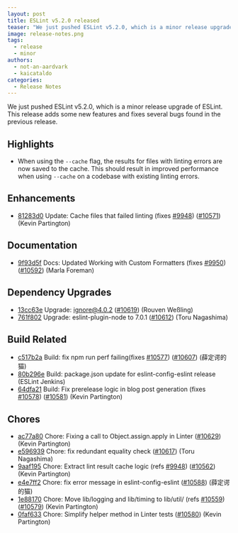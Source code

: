 ```yaml
---
layout: post
title: ESLint v5.2.0 released
teaser: "We just pushed ESLint v5.2.0, which is a minor release upgrade of ESLint. This release adds some new features and fixes several bugs found in the previous release."
image: release-notes.png
tags:
  - release
  - minor
authors:
  - not-an-aardvark
  - kaicataldo
categories:
  - Release Notes
---
```


We just pushed ESLint v5.2.0, which is a minor release upgrade of ESLint. This release adds some new features and fixes several bugs found in the previous release.



## Highlights

* When using the `--cache` flag, the results for files with linting errors are now saved to the cache. This should result in improved performance when using `--cache` on a codebase with existing linting errors.


## Enhancements


* [81283d0](https://github.com/eslint/eslint/commit/81283d0) Update: Cache files that failed linting (fixes [#9948](https://github.com/eslint/eslint/issues/9948)) ([#10571](https://github.com/eslint/eslint/issues/10571)) (Kevin Partington)






## Documentation


* [9f93d5f](https://github.com/eslint/eslint/commit/9f93d5f) Docs: Updated Working with Custom Formatters (fixes [#9950](https://github.com/eslint/eslint/issues/9950)) ([#10592](https://github.com/eslint/eslint/issues/10592)) (Marla Foreman)




## Dependency Upgrades


* [13cc63e](https://github.com/eslint/eslint/commit/13cc63e) Upgrade: ignore@4.0.2 ([#10619](https://github.com/eslint/eslint/issues/10619)) (Rouven Weßling)
* [761f802](https://github.com/eslint/eslint/commit/761f802) Upgrade: eslint-plugin-node to 7.0.1 ([#10612](https://github.com/eslint/eslint/issues/10612)) (Toru Nagashima)




## Build Related


* [c517b2a](https://github.com/eslint/eslint/commit/c517b2a) Build: fix npm run perf failing(fixes [#10577](https://github.com/eslint/eslint/issues/10577)) ([#10607](https://github.com/eslint/eslint/issues/10607)) (薛定谔的猫)
* [80b296e](https://github.com/eslint/eslint/commit/80b296e) Build: package.json update for eslint-config-eslint release (ESLint Jenkins)
* [64dfa21](https://github.com/eslint/eslint/commit/64dfa21) Build: Fix prerelease logic in blog post generation (fixes [#10578](https://github.com/eslint/eslint/issues/10578)) ([#10581](https://github.com/eslint/eslint/issues/10581)) (Kevin Partington)




## Chores


* [ac77a80](https://github.com/eslint/eslint/commit/ac77a80) Chore: Fixing a call to Object.assign.apply in Linter ([#10629](https://github.com/eslint/eslint/issues/10629)) (Kevin Partington)
* [e596939](https://github.com/eslint/eslint/commit/e596939) Chore: fix redundant equality check ([#10617](https://github.com/eslint/eslint/issues/10617)) (Toru Nagashima)
* [9aaf195](https://github.com/eslint/eslint/commit/9aaf195) Chore: Extract lint result cache logic (refs [#9948](https://github.com/eslint/eslint/issues/9948)) ([#10562](https://github.com/eslint/eslint/issues/10562)) (Kevin Partington)
* [e4e7ff2](https://github.com/eslint/eslint/commit/e4e7ff2) Chore: fix error message in eslint-config-eslint ([#10588](https://github.com/eslint/eslint/issues/10588)) (薛定谔的猫)
* [1e88170](https://github.com/eslint/eslint/commit/1e88170) Chore: Move lib/logging and lib/timing to lib/util/ (refs [#10559](https://github.com/eslint/eslint/issues/10559)) ([#10579](https://github.com/eslint/eslint/issues/10579)) (Kevin Partington)
* [0faf633](https://github.com/eslint/eslint/commit/0faf633) Chore: Simplify helper method in Linter tests ([#10580](https://github.com/eslint/eslint/issues/10580)) (Kevin Partington)
